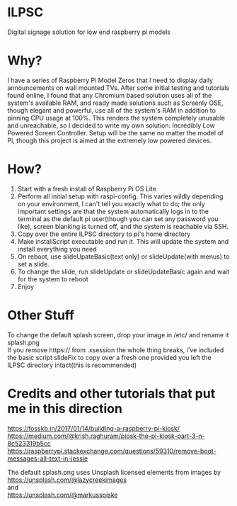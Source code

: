 # ILPSC
Digital signage solution for low end raspberry pi models

# Why?
I have a series of Raspberry Pi Model Zeros that I need to display daily announcements on wall mounted TVs. After some initial testing and tutorials found online, I found that any Chromium based solution uses all of the system's available RAM, and ready made solutions such as Screenly OSE, though elegant and powerful, use all of the system's RAM in addition to pinning CPU usage at 100%. This renders the system completely unusable and unreachable, so I decided to write my own solution: Incredibly Low Powered Screen Controller. Setup will be the same no matter the model of Pi, though this project is aimed at the extremely low powered devices.

# How?
1. Start with a fresh install of Raspberry Pi OS Lite
2. Perform all initial setup with raspi-config. This varies wildly depending on your environment, I can't tell you exactly what to do; the only important settings are that the system automatically logs in to the terminal as the default pi user(though you can set any password you like), screen blanking is turned off, and the system is reachable via SSH.
3. Copy over the entire ILPSC directory to pi's home directory
4. Make installScript executable and run it. This will update the system and install everything you need
5. On reboot, use slideUpateBasic(text only) or slideUpdate(with menus) to set a slide.
6. To change the slide, run slideUpdate or slideUpdateBasic again and wait for the system to reboot
7. Enjoy

# Other Stuff
To change the default splash screen, drop your image in /etc/ and rename it splash.png<br/>
If you remove https:// from .xsession the whole thing breaks, i've included the basic script slideFix to copy over a fresh one provided you left the ILPSC directory intact(this is recommended)

# Credits and other tutorials that put me in this direction
https://fosskb.in/2017/01/14/building-a-raspberry-pi-kiosk/<br/>
https://medium.com/@krish.raghuram/piosk-the-pi-kiosk-part-3-n-8c523319b5cc<br/>
https://raspberrypi.stackexchange.com/questions/59310/remove-boot-messages-all-text-in-jessie<br/>

The default splash.png uses Unsplash licensed elements from images by<br/> 
https://unsplash.com/@lazycreekimages<br/>
and<br/> 
https://unsplash.com/@markusspiske<br/>
